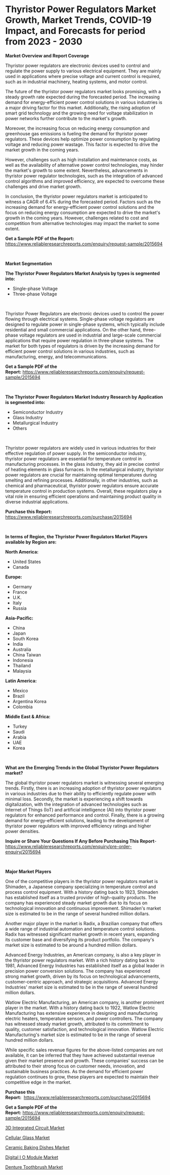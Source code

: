 <p><h1>Thyristor Power Regulators Market Growth, Market Trends, COVID-19 Impact, and Forecasts for period from 2023 - 2030</h1></p><p><strong>Market Overview and Report Coverage</strong></p>
<p><p>Thyristor power regulators are electronic devices used to control and regulate the power supply to various electrical equipment. They are mainly used in applications where precise voltage and current control is required, such as in industrial machinery, heating systems, and motor control.</p><p>The future of the thyristor power regulators market looks promising, with a steady growth rate expected during the forecasted period. The increasing demand for energy-efficient power control solutions in various industries is a major driving factor for this market. Additionally, the rising adoption of smart grid technology and the growing need for voltage stabilization in power networks further contribute to the market's growth.</p><p>Moreover, the increasing focus on reducing energy consumption and greenhouse gas emissions is fueling the demand for thyristor power regulators. These devices help optimize power consumption by regulating voltage and reducing power wastage. This factor is expected to drive the market growth in the coming years.</p><p>However, challenges such as high installation and maintenance costs, as well as the availability of alternative power control technologies, may hinder the market's growth to some extent. Nevertheless, advancements in thyristor power regulator technologies, such as the integration of advanced control algorithms and improved efficiency, are expected to overcome these challenges and drive market growth.</p><p>In conclusion, the thyristor power regulators market is anticipated to witness a CAGR of 6.4% during the forecasted period. Factors such as the increasing demand for energy-efficient power control solutions and the focus on reducing energy consumption are expected to drive the market's growth in the coming years. However, challenges related to cost and competition from alternative technologies may impact the market to some extent.</p></p>
<p><strong>Get a Sample PDF of the Report:</strong> <a href="https://www.reliableresearchreports.com/enquiry/request-sample/2015694">https://www.reliableresearchreports.com/enquiry/request-sample/2015694</a></p>
<p>&nbsp;</p>
<p><strong>Market Segmentation</strong></p>
<p><strong>The Thyristor Power Regulators Market Analysis by types is segmented into:</strong></p>
<p><ul><li>Single-phase Voltage</li><li>Three-phase Voltage</li></ul></p>
<p>&nbsp;</p>
<p><p>Thyristor Power Regulators are electronic devices used to control the power flowing through electrical systems. Single-phase voltage regulators are designed to regulate power in single-phase systems, which typically include residential and small commercial applications. On the other hand, three-phase voltage regulators are used in industrial and large-scale commercial applications that require power regulation in three-phase systems. The market for both types of regulators is driven by the increasing demand for efficient power control solutions in various industries, such as manufacturing, energy, and telecommunications.</p></p>
<p><strong>Get a Sample PDF of the Report:</strong>&nbsp;<a href="https://www.reliableresearchreports.com/enquiry/request-sample/2015694">https://www.reliableresearchreports.com/enquiry/request-sample/2015694</a></p>
<p>&nbsp;</p>
<p><strong>The Thyristor Power Regulators Market Industry Research by Application is segmented into:</strong></p>
<p><ul><li>Semiconductor Industry</li><li>Glass Industry</li><li>Metallurgical Industry</li><li>Others</li></ul></p>
<p>&nbsp;</p>
<p><p>Thyristor power regulators are widely used in various industries for their effective regulation of power supply. In the semiconductor industry, thyristor power regulators are essential for temperature control in manufacturing processes. In the glass industry, they aid in precise control of heating elements in glass furnaces. In the metallurgical industry, thyristor power regulators are crucial for maintaining optimal temperatures during smelting and refining processes. Additionally, in other industries, such as chemical and pharmaceutical, thyristor power regulators ensure accurate temperature control in production systems. Overall, these regulators play a vital role in ensuring efficient operations and maintaining product quality in diverse industrial applications.</p></p>
<p><strong>Purchase this Report:</strong>&nbsp; <a href="https://www.reliableresearchreports.com/purchase/2015694">https://www.reliableresearchreports.com/purchase/2015694</a></p>
<p>&nbsp;</p>
<p><strong>In terms of Region, the Thyristor Power Regulators Market Players available by Region are:</strong></p>
<p>
    <p> <strong> North America: </strong>
        <ul>
            <li>United States</li>
            <li>Canada</li>
        </ul>
        </p> 
    <p> <strong> Europe: </strong>
        <ul>
            <li>Germany</li>
            <li>France</li>
            <li>U.K.</li>
            <li>Italy</li>
            <li>Russia</li>
        </ul>
        </p> 
    <p> <strong> Asia-Pacific: </strong>
        <ul>
            <li>China</li>
            <li>Japan</li>
            <li>South Korea</li>
            <li>India</li>
            <li>Australia</li>
            <li>China Taiwan</li>
            <li>Indonesia</li>
            <li>Thailand</li>
            <li>Malaysia</li>
        </ul>
        </p> 
    <p> <strong> Latin America: </strong>
        <ul>
            <li>Mexico</li>
            <li>Brazil</li>
            <li>Argentina Korea</li>
            <li>Colombia</li>
        </ul>
        </p> 
    <p> <strong> Middle East & Africa: </strong>
        <ul>
            <li>Turkey</li>
            <li>Saudi</li>
            <li>Arabia</li>
            <li>UAE</li>
            <li>Korea</li>
        </ul>
    </p>
    </p>
<p>&nbsp;</p>
<p><strong>What are the Emerging Trends in the Global Thyristor Power Regulators market?</strong></p>
<p><p>The global thyristor power regulators market is witnessing several emerging trends. Firstly, there is an increasing adoption of thyristor power regulators in various industries due to their ability to efficiently regulate power with minimal loss. Secondly, the market is experiencing a shift towards digitalization, with the integration of advanced technologies such as Internet of Things (IoT) and artificial intelligence (AI) into thyristor power regulators for enhanced performance and control. Finally, there is a growing demand for energy-efficient solutions, leading to the development of thyristor power regulators with improved efficiency ratings and higher power densities.</p></p>
<p><strong>Inquire or Share Your Questions If Any Before Purchasing This Report</strong>- <a href="https://www.reliableresearchreports.com/enquiry/pre-order-enquiry/2015694">https://www.reliableresearchreports.com/enquiry/pre-order-enquiry/2015694</a></p>
<p>&nbsp;</p>
<p><strong>Major Market Players</strong></p>
<p><p>One of the competitive players in the thyristor power regulators market is Shimaden, a Japanese company specializing in temperature control and process control equipment. With a history dating back to 1923, Shimaden has established itself as a trusted provider of high-quality products. The company has experienced steady market growth due to its focus on technological innovation and continuous improvement. Shimaden's market size is estimated to be in the range of several hundred million dollars.</p><p>Another major player in the market is Radix, a Brazilian company that offers a wide range of industrial automation and temperature control solutions. Radix has witnessed significant market growth in recent years, expanding its customer base and diversifying its product portfolio. The company's market size is estimated to be around a hundred million dollars.</p><p>Advanced Energy Industries, an American company, is also a key player in the thyristor power regulators market. With a rich history dating back to 1981, Advanced Energy Industries has established itself as a global leader in precision power conversion solutions. The company has experienced strong market growth, driven by its focus on technological advancements, customer-centric approach, and strategic acquisitions. Advanced Energy Industries' market size is estimated to be in the range of several hundred million dollars.</p><p>Watlow Electric Manufacturing, an American company, is another prominent player in the market. With a history dating back to 1922, Watlow Electric Manufacturing has extensive experience in designing and manufacturing electric heaters, temperature sensors, and power controllers. The company has witnessed steady market growth, attributed to its commitment to quality, customer satisfaction, and technological innovation. Watlow Electric Manufacturing's market size is estimated to be in the range of several hundred million dollars.</p><p>While specific sales revenue figures for the above-listed companies are not available, it can be inferred that they have achieved substantial revenue given their market presence and growth. These companies' success can be attributed to their strong focus on customer needs, innovation, and sustainable business practices. As the demand for efficient power regulation continues to grow, these players are expected to maintain their competitive edge in the market.</p></p>
<p><strong>Purchase this Report:</strong>&nbsp;&nbsp;<a href="https://www.reliableresearchreports.com/purchase/2015694">https://www.reliableresearchreports.com/purchase/2015694</a></p>
<p></p>
<p><strong>Get a Sample PDF of the Report:</strong>&nbsp;<a href="https://www.reliableresearchreports.com/enquiry/request-sample/2015694">https://www.reliableresearchreports.com/enquiry/request-sample/2015694</a></p>
<p><p><a href="https://github.com/jonneygiverf/Market-Research-Report-List-1/blob/main/3d-integrated-circuit-market.md">3D Integrated Circuit Market</a></p><p><a href="https://medium.com/@soledadroob625/cellular-glass-market-furnishes-information-on-market-share-market-trends-and-market-growth-47647702f0fa">Cellular Glass Market</a></p><p><a href="https://www.linkedin.com/pulse/ceramic-baking-dishes-market-size-2023-2030-global-industrial-thllf/">Ceramic Baking Dishes Market</a></p><p><a href="https://github.com/dziulagalemab/Market-Research-Report-List-1/blob/main/digital-i-o-module-market.md">Digital I O Module Market</a></p><p><a href="https://www.linkedin.com/pulse/decoding-denture-toothbrush-market-deep-dive-latest-trends-odymf/">Denture Toothbrush Market</a></p></p>